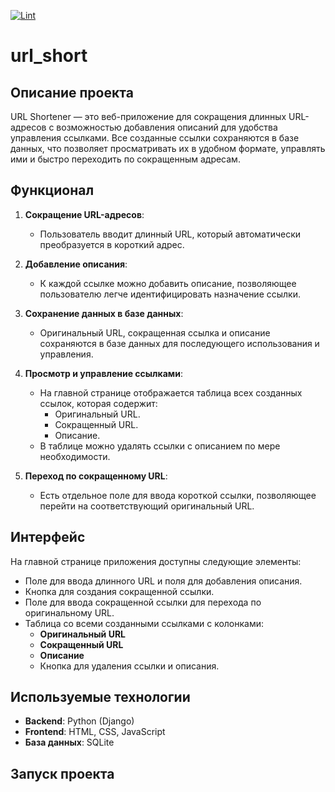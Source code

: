 [![Lint](https://github.com/Krd2024/url_short/actions/workflows/lint.yml/badge.svg)](https://github.com/Krd2024/url_short/actions/workflows/lint.yml)
# url_short


## Описание проекта

URL Shortener — это веб-приложение для сокращения длинных URL-адресов с возможностью добавления описаний для удобства управления ссылками. Все созданные ссылки сохраняются в базе данных, что позволяет просматривать их в удобном формате, управлять ими и быстро переходить по сокращенным адресам.

## Функционал

1. **Сокращение URL-адресов**:
   - Пользователь вводит длинный URL, который автоматически преобразуется в короткий адрес.

2. **Добавление описания**:
   - К каждой ссылке можно добавить описание, позволяющее пользователю легче идентифицировать назначение ссылки.

3. **Сохранение данных в базе данных**:
   - Оригинальный URL, сокращенная ссылка и описание сохраняются в базе данных для последующего использования и управления.

4. **Просмотр и управление ссылками**:
   - На главной странице отображается таблица всех созданных ссылок, которая содержит:
     - Оригинальный URL.
     - Сокращенный URL.
     - Описание.
   - В таблице можно удалять ссылки с описанием по мере необходимости.

5. **Переход по сокращенному URL**:
   - Есть отдельное поле для ввода короткой ссылки, позволяющее перейти на соответствующий оригинальный URL.

## Интерфейс

На главной странице приложения доступны следующие элементы:

- Поле для ввода длинного URL и поля для добавления описания.
- Кнопка для создания сокращенной ссылки.
- Поле для ввода сокращенной ссылки для перехода по оригинальному URL.
- Таблица со всеми созданными ссылками с колонками:
  - **Оригинальный URL**
  - **Сокращенный URL**
  - **Описание**
  - Кнопка для удаления ссылки и описания.

## Используемые технологии

- **Backend**: Python (Django)
- **Frontend**: HTML, CSS, JavaScript
- **База данных**: SQLite

## Запуск проекта



